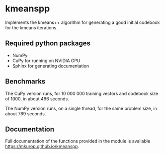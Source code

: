 # kmeanspp

Implements the kmeans++ algorithm for generating a good initial codebook for the kmeans iterations.

## Required python packages
- NumPy
- CuPy for running on NVIDIA GPU
- Sphinx for generating documentation

## Benchmarks
The CuPy version runs, for 10 000 000 training vectors and codebook size of 1000, in about 466 seconds.

The NumPy version runs, on a single thread, for the same problem size, in about 789 seconds.

## Documentation
Full documentation of the functions provided in the module is available https://mkurop.github.io/kmeanspp.
